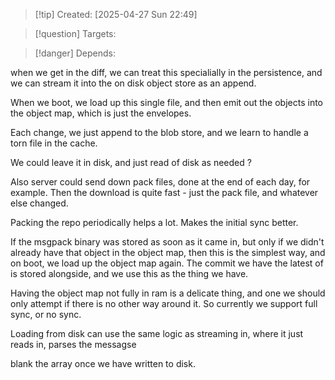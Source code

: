 
>[!tip] Created: [2025-04-27 Sun 22:49]

>[!question] Targets: 

>[!danger] Depends: 

when we get in the diff, we can treat this specialially in the persistence, and we can stream it into the on disk object store as an append.

When we boot, we load up this single file, and then emit out the objects into the object map, which is just the envelopes.

Each change, we just append to the blob store, and we learn to handle a torn file in the cache.

We could leave it in disk, and just read of disk as needed ?

Also server could send down pack files, done at the end of each day, for example.  Then the download is quite fast - just the pack file, and whatever else changed.

Packing the repo periodically helps a lot.  Makes the initial sync better.

If the msgpack binary was stored as soon as it came in, but only if we didn't already have that object in the object map, then this is the simplest way, and on boot, we load up the object map again.  The commit we have the latest of is stored alongside, and we use this as the thing we have.

Having the object map not fully in ram is a delicate thing, and one we should only attempt if there is no other way around it.  So currently we support full sync, or no sync.

Loading from disk can use the same logic as streaming in, where it just reads in, parses the messagse

blank the array once we have written to disk.